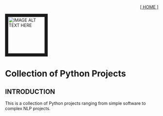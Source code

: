 <p align='right'>
<a href='https://github.com/omabogun'> [ HOME ]</a>
</p>

<p align='left'>
<img src="https://github.com/omabogun/Data-Analysis_Projects/blob/main/images/cogrammar-hyperiondev.jpg" 
alt="IMAGE ALT TEXT HERE" width="120px" height="Auto" border="10" />
</p>

# Collection of Python Projects



## INTRODUCTION

This is a collection of Python projects ranging from simple software to complex NLP projects.
